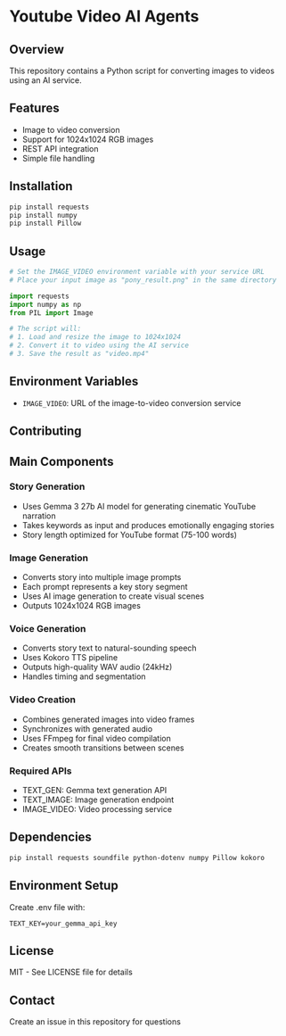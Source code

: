 # Youtube Video AI Agents

## Overview
This repository contains a Python script for converting images to videos using an AI service.

## Features
- Image to video conversion
- Support for 1024x1024 RGB images
- REST API integration
- Simple file handling

## Installation
```bash
pip install requests
pip install numpy
pip install Pillow
```

## Usage
```python
# Set the IMAGE_VIDEO environment variable with your service URL
# Place your input image as "pony_result.png" in the same directory

import requests
import numpy as np
from PIL import Image

# The script will:
# 1. Load and resize the image to 1024x1024
# 2. Convert it to video using the AI service
# 3. Save the result as "video.mp4"
```

## Environment Variables
- `IMAGE_VIDEO`: URL of the image-to-video conversion service

## Contributing
## Main Components

### Story Generation
- Uses Gemma 3 27b AI model for generating cinematic YouTube narration
- Takes keywords as input and produces emotionally engaging stories
- Story length optimized for YouTube format (75-100 words)

### Image Generation
- Converts story into multiple image prompts
- Each prompt represents a key story segment
- Uses AI image generation to create visual scenes
- Outputs 1024x1024 RGB images

### Voice Generation 
- Converts story text to natural-sounding speech
- Uses Kokoro TTS pipeline
- Outputs high-quality WAV audio (24kHz)
- Handles timing and segmentation

### Video Creation
- Combines generated images into video frames
- Synchronizes with generated audio
- Uses FFmpeg for final video compilation
- Creates smooth transitions between scenes

### Required APIs
- TEXT_GEN: Gemma text generation API
- TEXT_IMAGE: Image generation endpoint 
- IMAGE_VIDEO: Video processing service

## Dependencies
```bash
pip install requests soundfile python-dotenv numpy Pillow kokoro
```

## Environment Setup
Create .env file with:
```
TEXT_KEY=your_gemma_api_key
```

## License
MIT - See LICENSE file for details

## Contact
Create an issue in this repository for questions